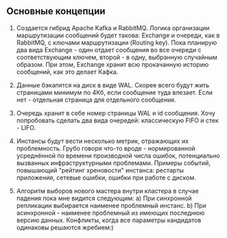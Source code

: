 ## Основные концепции

1. Создается гибрид Apache Kafka и RabbitMQ. Логика организации маршрутизации сообщений будет такова:
Exchange и очереди, как в RabbitMQ, с ключами маршрутизации (Routing key). Пока планирую два вида Exchange - один отдает сообщения во все очереди с соответствующим ключем, второй - в одну, выбранную случайным образом. При этом, Exchange хранит всю прокачанную историю сообщений, как это делает Кафка.

2. Данные бэкапятся на диск в виде WAL. Скорее всего будут жить страницами минимум по 4Кб, если сообщение туда влезает. Если нет - отдельная страница для отдельного сообщения.

3. Очередь хранит в себе номер страницы WAL и id сообщения. Хочу попробовать сделать два вида очередей: классическую FIFO и стек - LIFO.

4. Инстансы будут вести несколько метрик, отражающих их проблемность. Грубо говоря что-то вроде - нормированной усреднённой по времени производной числа ошибок, потенциально вызванных инфраструктурными проблемами. Примеры событий, повышающий "рейтинг хреновости" инстанса: рестарты приложения, сетевые ошибки, ошибки при работе с диском.

5. Алгоритм выборов нового мастера внутри кластера в случае падения пока мне видится следующим: 
a) При синхронной репликации выбирается наименее проблемный инстанс.
b) При асинхронной - наименее проблемный из имеющих последнюю версию данных.
Конфликты, когда все параметры кандидатов одинаковы решаются жребием:)